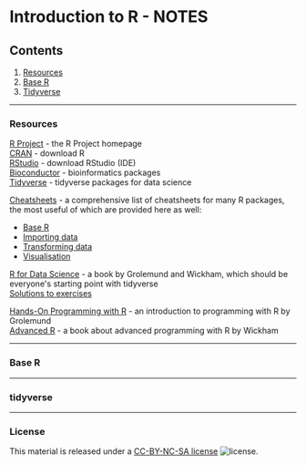 # Introduction to R - NOTES

## Contents

1. [Resources](#resources)
2. [Base R](#base-r)
3. [Tidyverse](#tidyverse)

---
### Resources

[R Project](https://www.r-project.org/) - the R Project homepage  
[CRAN](https://cran.r-project.org/) - download R  
[RStudio](https://www.rstudio.com/) - download RStudio (IDE)  
[Bioconductor](http://www.bioconductor.org/) - bioinformatics packages  
[Tidyverse](https://www.tidyverse.org/) - tidyverse packages for data science  

[Cheatsheets](https://www.rstudio.com/resources/cheatsheets/) - a comprehensive list of cheatsheets for many R packages, the most useful of which are provided here as well:
* [Base R](#cheatsheets/base-r.pdf)
* [Importing data](#cheatsheets/data-import.pdf)
* [Transforming data](#cheatsheets/data-transformation.pdf)
* [Visualisation](#cheatsheets/data-visualisation-2.1.pdf)

[R for Data Science](https://r4ds.had.co.nz/) - a book by Grolemund and Wickham, which should be everyone's starting point with tidyverse  
[Solutions to exercises](https://jrnold.github.io/r4ds-exercise-solutions/)

[Hands-On Programming with R](https://rstudio-education.github.io/hopr/) - an introduction to programming with R by Grolemund  
[Advanced R](http://adv-r.had.co.nz/) - a book about advanced programming with R by Wickham  

---
### Base R


---
### tidyverse




---
### License

This material is released under a
[CC-BY-NC-SA license](https://creativecommons.org/licenses/by-nc-sa/4.0/) ![license](https://licensebuttons.net/l/by-nc-sa/3.0/88x31.png).
